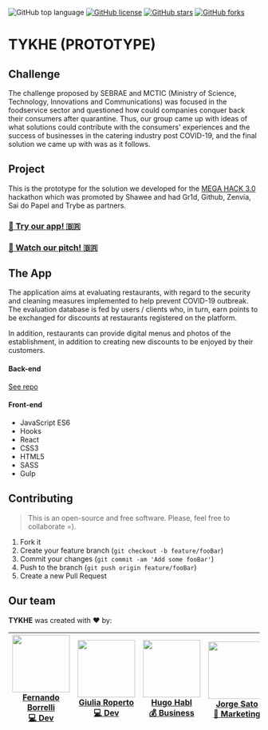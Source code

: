 ![GitHub top language](https://img.shields.io/github/languages/top/giuroperto/megahack-front)
[![GitHub license](https://img.shields.io/github/license/giuroperto/megahack-front)](https://github.com/giuroperto/megahack-front/blob/dev/LICENSE)
[![GitHub stars](https://img.shields.io/github/stars/giuroperto/megahack-front)](https://github.com/giuroperto/megahack-front/stargazers)
[![GitHub forks](https://img.shields.io/github/forks/giuroperto/megahack-front)](https://github.com/giuroperto/megahack-front/network)

# **TYKHE** (PROTOTYPE)

## Challenge

The challenge proposed by SEBRAE and MCTIC (Ministry of Science, Technology, Innovations and Communications) was focused in the foodservice sector and questioned how could companies conquer back their consumers after quarantine. Thus, our group came up with ideas of what solutions could contribute with the consumers' experiences and the success of businesses in the catering industry post COVID-19, and the final solution we came up with was as it follows.

## Project

This is the prototype for the solution we developed for the [MEGA HACK 3.0](https://www.megahack.com.br/) hackathon which was promoted by Shawee and had Gr1d, Github, Zenvia, Sai do Papel and Trybe as partners.

### [:iphone: Try our app! :brazil:](https://mega-hack-tykhe.netlify.app/)

### [:movie_camera: Watch our pitch! :brazil:](https://www.youtube.com/watch?v=ChX__RNtMA0&feature=youtu.be)


## The App

The application aims at evaluating restaurants, with regard to the security and cleaning measures implemented to help prevent COVID-19 outbreak. The evaluation database is fed by users / clients who, in turn, earn points to be exchanged for discounts at restaurants registered on the platform.

In addition, restaurants can provide digital menus and photos of the establishment, in addition to creating new discounts to be enjoyed by their customers.

#### Back-end
[See repo](https://github.com/giuroperto/megahack-back)

#### Front-end

- JavaScript ES6
- Hooks
- React
- CSS3
- HTML5
- SASS
- Gulp

## Contributing
>This is an open-source and free software. Please, feel free to collaborate =).

1. Fork it 
2. Create your feature branch (`git checkout -b feature/fooBar`)
3. Commit your changes (`git commit -am 'Add some fooBar'`)
4. Push to the branch (`git push origin feature/fooBar`)
5. Create a new Pull Request

## Our team

**TYKHE** was created with :heart: by:

|<img src="https://media-exp1.licdn.com/dms/image/C5603AQF_vneV9MrXdQ/profile-displayphoto-shrink_400_400/0?e=1598486400&v=beta&t=XBMkASOtLJdpiFU6nHFpUPuXD9BI_cJmF2iqO9vHbYg" width="115"><br/> [**Fernando Borrelli<br/> :computer: Dev**](https://www.linkedin.com/in/fernando-borrelli/) |<img src="https://media-exp1.licdn.com/dms/image/C4D03AQEidRW39hPwvA/profile-displayphoto-shrink_400_400/0?e=1598486400&v=beta&t=GrV9ioZBp9uyX3Zz7uj_uC-FY-wVuOTspSB8dRRCWUU" width="115"><br/> [**Giulia Roperto<br/> :computer: Dev**](https://www.linkedin.com/in/giuliaroperto/) |<img src="https://media-exp1.licdn.com/dms/image/C4E03AQFfqw6srZSseA/profile-displayphoto-shrink_400_400/0?e=1598486400&v=beta&t=wfs1wqPzJqDVzOM8EupZydLhObzkMCN9Uv5ImgPhzyU" width="115"><br/> [**Hugo Habl<br/> :moneybag: Business**](https://www.linkedin.com/in/hugo-habl/) |<img src="https://media-exp1.licdn.com/dms/image/C4D03AQHMBjcsiXDK5g/profile-displayphoto-shrink_400_400/0?e=1598486400&v=beta&t=k2rJLVD2UPBVYAON_BFNA4_MRyAdZR1BZXmrEi_Ppac" width="115"><br/> [**Jorge Sato<br/> :dart: Marketing**](https://www.linkedin.com/in/jorge-sato-81969522/) |<img src="https://media-exp1.licdn.com/dms/image/C4D03AQHinh-R2X_Qkg/profile-displayphoto-shrink_400_400/0?e=1598486400&v=beta&t=-vPNDnJtNhFN28M8ElRoumQux1K8wJ_jxZ1DNYGpsUg" width="115"><br/> [**Vinícius Salinas<br/> :art: UX**](https://www.linkedin.com/in/vinicius-salinas/) |
|---|---|---|---|---|
